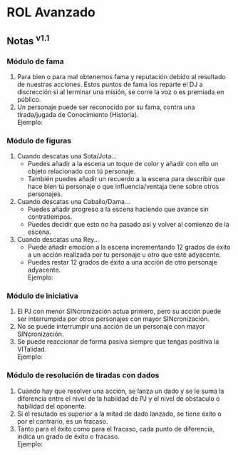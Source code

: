 # ROL Avanzado
## Notas <sup>v1.1</sup>

### Módulo de fama
1. Para bien o para mal obtenemos fama y reputación debido al resultado de nuestras acciones. Estos puntos de fama los reparte el DJ a discrección si al terminar una misión, se corre la voz o es premiada en público.
1. Un personaje puede ser reconocido por su fama, contra una tirada/jugada de Conocimiento (Historia).  
Ejemplo:

### Módulo de figuras
1. Cuando descatas una Sota/Jota...
	* Puedes añadir a la escena un toque de color y añadir con ello un objeto relacionado con tú personaje.
	* También puedes añadir un recuerdo a la escena para describir que hace bien tú personaje o que influencia/ventaja tiene sobre otros personajes.
1. Cuando descatas una Caballo/Dama...
	* Puedes añadir progreso a la escena haciendo que avance sin contratiempos.
	* Puedes decidir que esto no ha pasado así y volver al comienzo de la escena.
1. Cuando descatas una Rey...
	* Puede añadir emoción a la escena incrementando 12 grados de éxito a un acción realizada por tu personaje u otro que esté adyacente.
	* Puedes restar 12 grados de éxito a una acción de otro personaje adyacente.  
Ejemplo:

### Módulo de iniciativa
1. El PJ con menor SINcronización actua primero, pero su acción puede ser interrumpida por otros personajes con mayor SINcronización.
1. No se puede interrumpir una acción de un personaje con mayor SINcronización.
1. Se puede reaccionar de forma pasiva siempre que tengas positiva la VITalidad.  
Ejemplo:

### Módulo de resolución de tiradas con dados
1. Cuando hay que resolver una acción, se lanza un dado y se le suma la diferencia entre el nivel de la habiidad de PJ y el nivel de obstaculo o habilidad del oponente.
1. Si el resutado es superior a la mitad de dado lanzado, se tiene éxito o por el contrario, es un fracaso.
1. Tanto para el éxito como para el fracaso, cada punto de diferencia, indica un grado de éxito o fracaso.  
Ejemplo:
